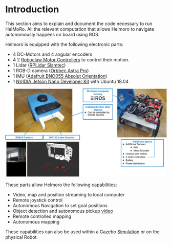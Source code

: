 # Introduction

This section aims to explain and document the code necessary to run HelMoRo. All the relevant computation that allows Helmoro to navigate autonomously happens on board using ROS.

Helmoro is equipped with the following electronic parts:

- 4 DC-Motors and 4 angular encoders
- 4 2 [Roboclaw Motor Controllers](https://www.basicmicro.com/Roboclaw-2x7A-Motor-Controller_p_55.html) to control their motion.
- 1 Lidar ([RPLidar Slamtec](https://www.slamtec.com/en/Lidar/A2))
- 1 RGB-D camera ([Orbbec Astra Pro](https://orbbec3d.com/product-astra-pro/))
- 1 IMU ([Adafruit BNO055 Absolut Orientation](https://learn.adafruit.com/adafruit-bno055-absolute-orientation-sensor))
- 1 [NVIDIA Jetson Nano Developer Kit](https://developer.nvidia.com/embedded/jetson-nano-developer-kit) with Ubuntu 18.04

![helmoro_intro](pictures/helmoro_intro.png)

These parts allow Helmoro the following capabilities:

- Video, map and position streaming to local computer
- Remote joystick control
- Autonomous Navigation to set goal positions
- Object detection and autonomous pickup [video](pictures/Helmoro_front_pickup_big_fork_3_tries.mp4)
- Remote controlled mapping
- Autonomous mapping

These capabilities can also be used within a Gazebo [Simulation](02_quick_start_guide.md#simulation) or on the physical Robot.
